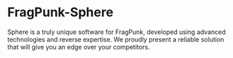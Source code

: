 # FragPunk-Sphere
Sphere is a truly unique software for FragPunk, developed using advanced technologies and reverse expertise. We proudly present a reliable solution that will give you an edge over your competitors.
